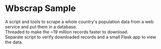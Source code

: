 # Wbscrap Sample

A script and tools to scrape a whole country's population data from a web service and put them in a database.  
Threaded to make the ~19 million records faster to download.  
Separate script to verify downloaded records and a small Flask app to view the data.
